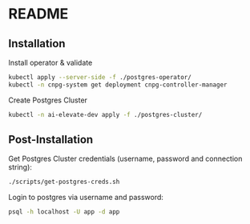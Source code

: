 # README

## Installation

Install operator & validate

```sh
kubectl apply --server-side -f ./postgres-operator/
kubectl -n cnpg-system get deployment cnpg-controller-manager
```

Create Postgres Cluster

```sh
kubectl -n ai-elevate-dev apply -f ./postgres-cluster/
```

## Post-Installation

Get Postgres Cluster credentials (username, password and connection string):

```sh
./scripts/get-postgres-creds.sh
```

Login to postgres via username and password:

```sh
psql -h localhost -U app -d app
```
